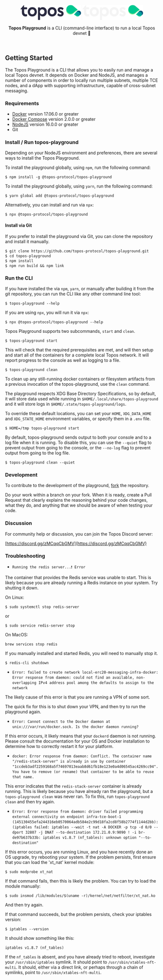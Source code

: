 <div id="top" />
<br />
<div align="center">
  <img src="./.github/assets/topos_logo.png#gh-light-mode-only" alt="Logo" width="200">
  <img src="./.github/assets/topos_logo_dark.png#gh-dark-mode-only" alt="Logo" width="200">
  <br />
  <p align="center">
  <b>Topos Playground</b> is a CLI (command-line interface) to run a local Topos devnet 🚀
  </p>
  <br />
</div>

## Getting Started

The Topos Playground is a CLI that allows you to easily run and manage a local Topos devnet. It depends on Docker and NodeJS, and manages a number of components in order to locally run multiple subnets, multiple TCE nodes, and a dApp with supporting infrastructure, capable of cross-subnet messaging.

### Requirements

- [Docker](https://docs.docker.com/get-docker/_) version 17.06.0 or greater
- [Docker Compose](https://docs.docker.com/compose/install/) version 2.0.0 or greater
- [NodeJS](https://nodejs.dev/en/) version 16.0.0 or greater
- Git

### Install / Run topos-playground

Depending on your NodeJS environment and preferences, there are several ways to install the Topos Playground.

To install the playground globally, using `npm`, run the following command:

```
$ npm install -g @topos-protocol/topos-playground
```

To install the playground globally, using `yarn`, run the following command:

```
$ yarn global add @topos-protocol/topos-playground
```

Alternatively, you can install and run via `npx`:

```
$ npx @topos-protocol/topos-playground
```

#### Install via Git

If you prefer to install the playground via Git, you can clone the repository and install it manually.

```
$ git clone https://github.com/topos-protocol/topos-playground.git
$ cd topos-playground
$ npm install
$ npm run build && npm link
```

### Run the CLI

If you have installed the via `npm`, `yarn`, or manually after building it from the git repository, you can run the CLI like any other command line tool:

```
$ topos-playground --help
```

If you are using `npx`, you will run it via `npx`:

```
$ npx @topos-protocol/topos-playground --help
```

Topos Playground supports two subcommands, `start` and `clean`.

```
$ topos-playground start
```

This will check that the required prerequisites are met, and will then setup and start all of the containers for a complete local Topos network. It will report progress to the console as well as logging to a file.

```
$ topos-playground clean
```

To clean up any still-running docker containers or filesystem artifacts from a previous invocation of the topos-playground, use the `clean` command.

The playground respects XDG Base Directory Specifications, so by default, it will store
data used while running in `$HOME/.local/share/topos-playground` and it will store logs
in `$HOME/.state/topos-playground/logs`.

To override these default locations, you can set your `HOME`, `XDG_DATA_HOME` and `XDG_STATE_HOME`
environment variables, or specify them in a `.env` file.

```
$ HOME=/tmp topos-playground start
```

By default, topos-playground sends output to both your console and to a log file when it is running.
To disable this, you can use the `--quiet` flag to prevent output from going to the console, or the
`--no-log` flag to prevent output from going to the log file.

```
$ topos-playground clean --quiet
```

### Development

To contribute to the development of the playground, [fork](https://github.com/topos-protocol/topos-playground/fork) the repository.

Do your work within a branch on your fork. When it is ready, create a Pull Request that clearly explains the reasoning behind your code changes, what they do, and anything that we should be aware of when testing your code.

### Discussion

For community help or discussion, you can join the Topos Discord server:

[https://discord.gg/zMCqqCbGMV](https://discord.gg/zMCqqCbGMV)

### Troubleshooting

* `Running the redis server...❗ Error`

The container that provides the Redis service was unable to start. This is likely because you are already running a Redis instance on your system. Try shutting it down.

On Linux:

```
$ sudo systemctl stop redis-server
```

or


```
$ sudo service redis-server stop
```

On MacOS:

```
brew services stop redis
```

If you manually installed and started Redis, you will need to manually stop it.

```
$ redis-cli shutdown
```

* `Error: failed to create network local-erc20-messaging-infra-docker: Error response from daemon: could not find an available, non-overlapping IPv4 address pool among the defaults to assign to the network`

The likely cause of this error is that you are running a VPN of some sort.

The quick fix for this is to shut down your VPN, and then try to run the playground again.

* `Error: Cannot connect to the Docker daemon at unix:///var/run/docker.sock. Is the docker daemon running?`

If this error occurs, it likely means that your `dockerd` daemon is not running. Please consult the documentation for your OS and Docker installation to determine how to correctly restart it for your platform.

* `docker: Error response from daemon: Conflict. The container name "/redis-stack-server" is already in use by container "1ccdeb3adf2259168a5f74697013eaab8d61fb18e123e0a4d06545ac4269cc94". You have to remove (or rename) that container to be able to reuse that name.`

This error indicates that the `redis-stack-server` container is already running. This is likely because you have already ran the playground, but a `topos-playground clean` was never ran. To fix this, run `topos-playground clean` and then try again.

* `Error: Error response from daemon: driver failed programming external connectivity on endpoint infra-tce-boot-1 (145130455efa244316eb0570064adb584e2c99d18fa2cd8f58b2774f1144d2bb):  (iptables failed: iptables --wait -t nat -A DOCKER -p tcp -d 0/0 --dport 32807 -j DNAT --to-destination 172.21.0.9:9090 ! -i br-de97b637b33b: iptables v1.8.7 (nf_tables): unknown option "--to-destination"`

If this error occurs, you are running Linux, and you have recently done an OS upgrade, try rebooting your system. If the problem persists, first ensure that you can load the 'xt_nat' kernel module:

```
$ sudo modprobe xt_nat
```

If that command fails, then this is likely the problem. You can try to load the module manually:

```
$ sudo insmod /lib/modules/$(uname -r)/kernel/net/netfilter/xt_nat.ko
```

And then try again.

If that command succeeds, but the problem persists, check your iptables version:

```
$ iptables --version
```

It should show something like this:

```
iptables v1.8.7 (nf_tables)
```

If the `nf_tables` is absent, and you have already tried to reboot, investigate your `/usr/sbin/iptables` symlink. It should point to `/usr/sbin/xtables-nft-multi`. It should, either via a direct link, or perhaps through a chain of symlinks, point to `/usr/sbin/xtables-nft-multi`.